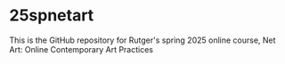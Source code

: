 # 25spnetart
This is the GitHub repository for Rutger's spring 2025 online course, Net Art: Online Contemporary Art Practices

